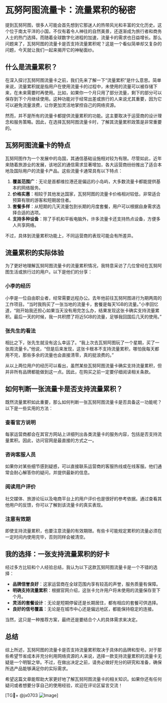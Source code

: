 # 瓦努阿图流量卡：流量累积的秘密

提到瓦努阿图，很多人可能会首先想到它那迷人的热带风光和丰富的文化历史。这个位于南太平洋的小国，不仅有着令人神往的自然美景，还逐渐成为旅行者和商务人士的热门选择。而随着全球数字化进程的加速，流量卡的需求也日益增长。那么问题来了，瓦努阿图的流量卡是否支持流量累积呢？这是一个看似简单却又复杂的问题，今天就让我们一起来揭开它的神秘面纱。

## 什么是流量累积？

在深入探讨瓦努阿图流量卡之前，我们先来了解一下“流量累积”是什么意思。简单来说，流量累积就是指用户在使用流量卡的过程中，未使用的流量可以被存储下来，在未来需要时再使用。比如，如果你一个月只用了部分流量，剩下的部分可以保存到下个月继续使用。这种功能对于经常出差或旅行的人来说尤其重要，因为它可以避免流量浪费，让你更加灵活地掌控自己的网络资源。

然而，并不是所有的流量卡都提供流量累积的功能。这主要取决于运营商的设计理念和服务策略。因此，在选择瓦努阿图流量卡时，了解其流量累积政策是非常重要的。

## 瓦努阿图流量卡的特点

瓦努阿图作为一个发展中的岛国，其通信基础设施相对较为有限。尽管如此，近年来随着旅游业的发展，该地区的通信需求显著增加，各大运营商纷纷推出了适合本地及国际用户的流量卡产品。这些流量卡通常具有以下特点：

1. **覆盖范围广**：无论是首都维拉港还是偏远的小岛屿，大多数流量卡都能提供基本的网络服务。
2. **价格实惠**：相较于其他发达国家，瓦努阿图的流量卡价格相对较低，非常适合预算有限的游客和短期居住者。
3. **套餐多样**：从短期的几天流量包到长期的月度套餐，用户可以根据自身需求选择合适的选项。
4. **支持多种设备**：除了手机和平板电脑外，许多流量卡还支持热点设备，方便多人共享网络。

不过，具体到流量累积功能上，不同运营商的表现可能会有所差异。

## 流量累积的实际体验

为了更好地理解瓦努阿图流量卡的流量累积情况，我特意采访了几位曾经在瓦努阿图生活或旅行过的用户。以下是他们的分享：

### 小李的经历
小李是一位自由职业者，经常需要远程办公。去年他前往瓦努阿图进行为期两周的工作项目。“当时我购买了一张当地的流量卡，套餐是每天1GB的流量。”小李回忆道，“刚开始我还担心如果当天没有用完怎么办，结果发现这张卡确实支持流量累积。最后一天的时候，我一共积攒了将近5GB的流量，足够我回国后几天的使用。”

### 张先生的看法
相比之下，张先生就没有这么幸运了。“我上次去瓦努阿图玩了一个星期，买了一张周流量卡。”他说，“但是后来发现，这张卡根本不支持流量累积，哪怕我每天都用不完，那些多余的流量也会直接清零，真的挺浪费的。”

从以上两位用户的经历可以看出，虽然某些瓦努阿图流量卡确实支持流量累积，但并非所有品牌都能做到这一点。因此，在购买之前一定要仔细阅读相关条款。

## 如何判断一张流量卡是否支持流量累积？

既然流量累积如此重要，那么如何判断一张瓦努阿图流量卡是否具备这一功能呢？以下是一些实用的方法：

### 查看官方说明
每家运营商都会在其官方网站上详细列出各类流量卡的服务内容，包括是否支持流量累积。因此，访问官网是最直接的方式之一。

### 咨询客服人员
如果你对某些细节感到疑惑，可以直接联系运营商的客服热线或在线客服。他们通常会耐心解答你的疑问，并提供最新的信息。

### 阅读用户评价
社交媒体、旅游论坛以及电商平台上的用户评价也是很好的参考依据。通过查看其他用户的反馈，你可以了解到该流量卡的真实表现。

### 注意有效期
即使支持流量累积，也要注意流量的有效期限。有些卡可能规定累积的流量必须在一定时间内使用完毕，否则同样会被清空。

## 我的选择：一张支持流量累积的好卡

经过多方比较和个人经验总结，我认为以下这款瓦努阿图流量卡是一个不错的选择：

- **品牌信誉良好**：这家运营商在全球范围内享有较高的声誉，服务质量有保障。
- **明确支持流量累积**：根据官网介绍，这张卡允许用户将未使用的流量保存至下个月。
- **灵活的套餐设计**：无论是短期停留还是长期居住，都有相应的套餐可供选择。
- **良好的信号覆盖**：无论是在城市中心还是偏远地区，都能保持稳定的连接。

当然，这只是一种推荐方案，最终还是要结合个人的具体需求来决定。

## 总结

综上所述，瓦努阿图的流量卡是否支持流量累积取决于具体的品牌和型号。对于那些希望节省成本并充分利用网络资源的人来说，选择一款支持流量累积的流量卡无疑是一个明智之举。不过，在做出决定之前，请务必做好充分的研究和准备，确保所选产品能够满足你的实际需求。

希望这篇文章能帮助大家更好地了解瓦努阿图流量卡的相关知识。如果你还有任何疑问或者想要分享自己的使用经验，欢迎在评论区留言交流！

[TG💪+ @jx0703 ![Image](https://github.com/user-attachments/assets/dbca1d08-cadb-493c-b0ec-ad6f7a83f270)]
